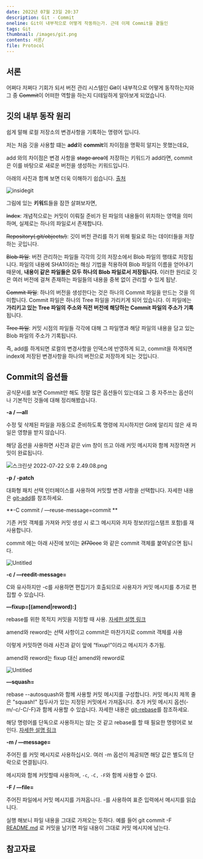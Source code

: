 ```yaml
---
date: 2022년 07월 23일 20:37
description: Git - Commit
oneline: Git이 내부적으로 어떻게 작동하는가. 근데 이제 Commit을 곁들인
tags: Git
thumbnail: /images/git.png
contents: 서론/
file: Protocol
---
```


## 서론

어쩌다 저쩌다 기회가 되서 버전 관리 시스템인 ~~Git~~이 내부적으로 어떻게 동작하는지와 그 중 ~~Commit~~이 어떠한 역할을 하는지 디테일하게 알아보게 되었습니다.

## 깃의 내부 동작 원리
    
쉽게 말해 로컬 저장소의 변경사항을 기록하는 명령어 입니다. 

저는 처음 깃을 사용할 떄는 **add**와 **commit**의 차이점을 명확히 알지는 못했는데요,
    
add 와의 차이점은 변경 사항을 ~~stage area~~에 저장하는 키워드가 add라면, commit은 이를 바탕으로 새로운 버전을 생성하는 키워드입니다.

아래의 사진과 함께 보면 더욱 이해하기 쉽습니다. [출처](https://it-eldorado.tistory.com/4)

<img alt="insidegit" src="/images/insidegit.png"/>
    
그림에 있는 **키워드**들을 잠깐 살펴보자면,

~~Index~~: 개념적으로는 커밋이 이뤄질 준비가 된 파일의 내용들이 위치하는 영역을 의미하며, 실제로는 하나의 파일로서 존재합니다.

~~Repository(.git/objects/)~~: 깃이 버전 관리를 하기 위해 필요로 하는 데이터들을 저장하는 곳입니다.  

~~Blob 파일~~: 버전 관리하는 파일들 각각의 깃의 저장소에서 Blob 파일의 행태로 저장됩니다. 파일의 내용에 SHA1이라는 해싱 기법을 적용하여 Blob 파일의 이름을 얻어내기 때문에, **내용이 같은 파일들은 모두 하나의 Blob 파일로서 저장됩니다.** 이러한 원리로 깃은 여러 버전에 걸쳐 존재하는 파일들의 내용을 중복 없이 관리할 수 있게 됩낟.

~~Commit 파일~~: 하나의 버전을 생성한다는 것은 하나의 Commit 파일을 만드는 것을 의미합니다. Commit 파일은 하나의 Tree 파일을 가리키게 되어 있습니다. 이 파일에는 **가리키고 있는 Tree 파일의 주소와 직전 버전에 해당하는 Commit 파일의 주소가 기록**됩니다.

~~Tree 파일~~: 커밋 시점의 파일들 각각에 대해 그 파일명과 해당 파일의 내용을 담고 있는 Blob 파일의 주소가 기록됩니다. 

즉, add를 하게되면 로컬의 변경사항을 인덱스에 반영하게 되고, commit을 하게되면 index에 저장된 변경사항을 하나의 버전으로 저장하게 되는 것입니다.


## Commit의 옵션들

공식문서를 보면 Commit만 해도 정말 많은 옵션들이 있는데요 그 중 자주쓰는 옵션이나 기본적인 것들에 대해 정리해봤습니다.

**-a / —all**

수정 및 삭제된 파일을 자동으로 준비하도록 명령에 지시하지만 Git에 알리지 않은 새 파일은 영향을 받지 않습니다.

해당 옵션을 사용하면 사진과 같은 vim 창이 뜨고 아래 커밋 메시지와 함께 저장하면 커밋이 완료됩니다.
        
![스크린샷 2022-07-22 오후 2.49.08.png](https://s3-us-west-2.amazonaws.com/secure.notion-static.com/1aa37d7e-c4e4-402e-9d41-8132261f598e/%E1%84%89%E1%85%B3%E1%84%8F%E1%85%B3%E1%84%85%E1%85%B5%E1%86%AB%E1%84%89%E1%85%A3%E1%86%BA_2022-07-22_%E1%84%8B%E1%85%A9%E1%84%92%E1%85%AE_2.49.08.png)
        
**-p / -patch**

대화형 패치 선택 인터페이스를 사용하여 커밋할 변경 사항을 선택합니다. 자세한 내용은 [git-add](https://git-scm.com/docs/git-add)를 참조하세요.

**-C commit / —reuse-message=commit **

기존 커밋 객체를 가져와 커밋 생성 시 로그 메시지와 저자 정보(타임스탬프 포함)를 재사용합니다.

commit 에는 아래 사진에 보이는 ~~2f70cec~~ 와 같은 commit 객체를 붙여넣으면 됩니다.
    
![Untitled](https://s3-us-west-2.amazonaws.com/secure.notion-static.com/a95e286d-642d-443a-8ff0-b84fdb25e011/Untitled.png)
    
**-c <commit> / —reedit-message=<commit>**

C와 유사하지만 -c를 사용하면 편집기가 호출되므로 사용자가 커밋 메시지를 추가로 편집할 수 있습니다.

**—fixup=[(amend|reword):]<commit>**

 rebase를 위한 목적지 커밋을 지정할 때 사용. [자세한 설명 링크](https://enghqii.tistory.com/54)
 
 amend와 reword는 선택 사항이고 commit은 마찬가지로 commit 객체를 사용
 
 이렇게 커밋하면 아래 사진과 같이 앞에 “fixup!”이라고 메시지가 추가됨.
 
 amend와 reword는 fixup 대신 amend와 reword로
    
![Untitled](https://s3-us-west-2.amazonaws.com/secure.notion-static.com/4b23a952-9873-4a52-8511-980dc5ed594a/Untitled.png)
    
**—squash=<commit>**

rebase --autosquash와 함께 사용할 커밋 메시지를 구성합니다. 커밋 메시지 제목 줄은 "squash!" 접두사가 있는 지정된 커밋에서 가져옵니다. 추가 커밋 메시지 옵션(-m/-c/-C/-F)과 함께 사용할 수 있습니다. 자세한 내용은 [git-rebase](https://git-scm.com/docs/git-rebase)를 참조하세요.

해당 명령어를 단독으로 사용하지는 않는 것 같고 rebase를 할 때 필요한 명령어로 보인다. [자세한 설명 링크](https://meetup.toast.com/posts/39)

**-m <msg> / —message=<msg>**

주어진 <msg>를 커밋 메시지로 사용하십시오. 여러 -m 옵션이 제공되면 해당 값은 별도의 단락으로 연결됩니다.

메시지와 함께 커밋할때 사용하며, `-c`, `-C,` `-F`와 함께 사용할 수 없다.

**-F <file> / —file=<file>**

주어진 파일에서 커밋 메시지를 가져옵니다. -를 사용하여 표준 입력에서 메시지를 읽습니다.

실행 해보니 파일 내용을 그대로 가져오는 듯하다. 예를 들어 git commit -F [README.md](http://README.md) 로 커밋을 남기면 파일 내용이 그대로 커밋 메시지에 남는다.

## 참고자료
